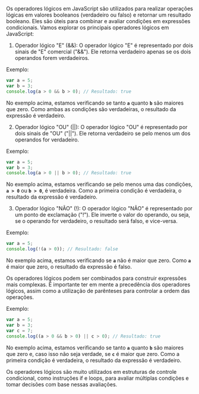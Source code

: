 Os operadores lógicos em JavaScript são utilizados para realizar operações lógicas em valores booleanos (verdadeiro ou falso) e retornar um resultado booleano. Eles são úteis para combinar e avaliar condições em expressões condicionais. Vamos explorar os principais operadores lógicos em JavaScript:

1. Operador lógico "E" (&&):
O operador lógico "E" é representado por dois sinais de "E" comercial ("&&"). Ele retorna verdadeiro apenas se os dois operandos forem verdadeiros.

Exemplo:

```javascript
var a = 5;
var b = 3;
console.log(a > 0 && b > 0); // Resultado: true
```

No exemplo acima, estamos verificando se tanto **`a`** quanto **`b`** são maiores que zero. Como ambas as condições são verdadeiras, o resultado da expressão é verdadeiro.

2. Operador lógico "OU" (||):
O operador lógico "OU" é representado por dois sinais de "OU" ("||"). Ele retorna verdadeiro se pelo menos um dos operandos for verdadeiro.

Exemplo:

```javascript
var a = 5;
var b = 3;
console.log(a > 0 || b > 0); // Resultado: true
```

No exemplo acima, estamos verificando se pelo menos uma das condições, **`a > 0`** ou **`b > 0`**, é verdadeira. Como a primeira condição é verdadeira, o resultado da expressão é verdadeiro.

3. Operador lógico "NÃO" (!):
O operador lógico "NÃO" é representado por um ponto de exclamação ("!"). Ele inverte o valor do operando, ou seja, se o operando for verdadeiro, o resultado será falso, e vice-versa.

Exemplo:

```javascript
var a = 5;
console.log(!(a > 0)); // Resultado: false
```

No exemplo acima, estamos verificando se **`a`** não é maior que zero. Como **`a`** é maior que zero, o resultado da expressão é falso.

Os operadores lógicos podem ser combinados para construir expressões mais complexas. É importante ter em mente a precedência dos operadores lógicos, assim como a utilização de parênteses para controlar a ordem das operações.

Exemplo:

```javascript
var a = 5;
var b = 3;
var c = 7;
console.log((a > 0 && b > 0) || c > 0); // Resultado: true
```

No exemplo acima, estamos verificando se tanto **`a`** quanto **`b`** são maiores que zero e, caso isso não seja verdade, se **`c`** é maior que zero. Como a primeira condição é verdadeira, o resultado da expressão é verdadeiro.

Os operadores lógicos são muito utilizados em estruturas de controle condicional, como instruções if e loops, para avaliar múltiplas condições e tomar decisões com base nessas avaliações.
